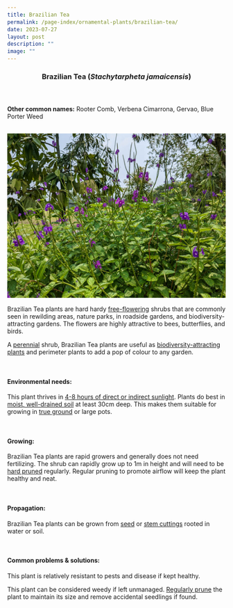 ```yaml
---
title: Brazilian Tea
permalink: /page-index/ornamental-plants/brazilian-tea/
date: 2023-07-27
layout: post
description: ""
image: ""
---
```

<header> 
	<h3>Brazilian Tea (<em>Stachytarpheta jamaicensis</em>)</h3> 
</header> 
 
<section> 
	<p><strong>Other common names:</strong> Rooter Comb, Verbena Cimarrona, Gervao, Blue Porter Weed</p> 
	<br> 
</section> 
 
<section>
	<img title="A brazilian Tea bush. Photo by Jacqueline Chua." src="/images/Plants/brazilliantea_jacquelinechua.jpg">
	<p>Brazilian Tea plants are hard hardy <a href="/learn-more-about-gardening/glossary/#f/">free-flowering</a> shrubs that are commonly seen in rewilding areas, nature parks, in roadside gardens, and biodiversity-attracting gardens. The flowers are highly attractive to bees, butterflies, and birds.</p>
	<p>A <a href="/learn-more-about-gardening/glossary/#p/">perennial</a> shrub, Brazilian Tea plants are useful as <a href="/page-index/glossary/biodiversity-attracting-plants/">biodiversity-attracting plants</a> and perimeter plants to add a pop of colour to any garden.</p>
	 <br> 
</section> 
 
<section> 
  <h4>Environmental needs:</h4> 
   <p>This plant thrives in <a href="/page-index/horticulture-techniques/gauging-light/">4-8 hours of direct or indirect sunlight</a>. Plants do best in <a href="/page-index/horticulture-techniques/soil/">moist, well-drained soil</a> at least 30cm deep. This makes them suitable for growing in <a href="/page-index/horticulture-techniques/true-ground/">true ground</a> or large pots.</p> 
	<br>
</section>

<section> 
  <h4>Growing:</h4> 
	<p>Brazilian Tea plants are rapid growers and generally does not need fertilizing. The shrub can rapidly grow up to 1m in height and will need to be <a href="/page-index/horticulture-techniques/pruning/">hard pruned</a> regularly. Regular pruning to promote airflow will keep the plant healthy and neat.</p> 
	<br> 
</section> 

<section> 
  <h4>Propagation:</h4> 
	<p>Brazilian Tea plants can be grown from <a href="/page-index/horticulture-techniques/propagating-by-seed/">seed</a> or <a href="/page-index/horticulture-techniques/propagating-by-cuttings/">stem cuttings</a> rooted in water or soil.</p> 
	<br> 
</section> 
 
<section> 
  <h4>Common problems &amp; solutions:</h4> 
	<p>This plant is relatively resistant to pests and disease if kept healthy.</p>
	<p>This plant can be considered weedy if left unmanaged. <a href="/page-index/horticulture-techniques/pruning/">Regularly prune</a> the plant to maintain its size and remove accidental seedlings if found.</p>
	<br> 
</section>